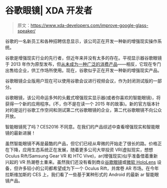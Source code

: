 # 谷歌眼镜| XDA 开发者

> 原文：<https://www.xda-developers.com/improve-google-glass-speaker/>

[](/google-augmented-reality-device-new/)

谷歌的一名新员工和各种招聘信息显示，该公司正在开发一种新的增强现实操作系统。

谷歌是增强现实行业的先行者，但近年来并没有太多的存在。平视显示器谷歌眼镜于 2013 年作为原型发布，但[从未成为一种广泛的消费产品](https://www.xda-developers.com/google-10-weird-decisions/)——相反，它现在专门出售给企业，供工作场所使用。现在，谷歌似乎正在开发一种新的增强现实产品。

[](/google-glass-meet-enterprise-closed-beta/)

谷歌眼镜企业版用户现在可以使用谷歌会议进行视频会议，作为封闭测试版的一部分。

谷歌眼镜，该公司命运多舛的头戴式增强现实显示器(或者你喜欢的智能眼镜)，将获得一个新的应用程序。(不，你不是在读一个 2015 年的故事)。新的官方版本针对的是运行谷歌工作空间和测试第二代谷歌眼镜的企业，第二代谷歌眼镜不向公众开放。

[](/android-based-smart-glass-round-up-whats-new-at-ces-2016/)

智能眼镜死了吗？CES2016 不同意。在我们的产品综述中查看增强现实和智能眼镜的最新进展！

虽然智能眼镜不再是最酷的产品，但它们已经从卑微的开始走了很长的路。价格正在下降，应用生态系统正在发展，随着更多公司大举投资 VR(虚拟现实，想想 Oculus Rift/Samsung Gear VR 和 HTC Vive)，ar(增强现实)似乎准备借着重新兴起的 VR 热潮卷土重来。虽然我们还没有看到商业[谷歌眼镜](https://www.google.com/glass/start/)或[微软 HoloLens](https://www.microsoft.com/microsoft-hololens/en-us) 设备，但许多较小的公司都希望成为下一个 Oculus Rift，并席卷 AR 市场。在今年拉斯维加斯的 CES 上，我们看了一些基于某种形式的 Android 的最新 ar 智能眼镜产品。